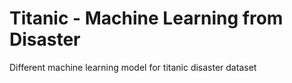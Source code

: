# Titanic - Machine Learning from Disaster

Different machine learning model for titanic disaster dataset
